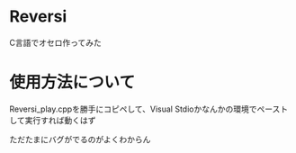 # Reversi
C言語でオセロ作ってみた

# 使用方法について

Reversi_play.cppを勝手にコピペして、Visual Stdioかなんかの環境でペーストして実行すれば動くはず

ただたまにバグがでるのがよくわからん
